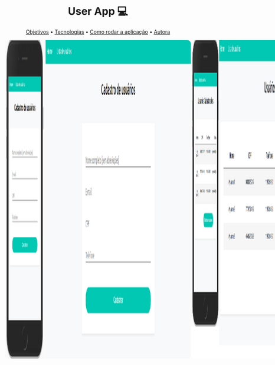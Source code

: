 <h1 align="center">
    User App 💻
</h1>

<p align="center">
 <a href="#objective">Objetivos</a> •
 <a href="#technologies">Tecnologias</a> • 
 <a href="#usage">Como rodar a aplicação</a> • 
 <a href="#author">Autora</a> 
</p>

<div style="display: flex; flex-direction: row;">
  <img width="100%" style="border-radius: 10px" height="auto" alt="pagina Form" title="Pagina form" src="assets/form.png" />
<div>
<div style="display: flex; flex-direction: row;">
  <img  width="100%" style="border-radius: 10px" height="auto" alt="Pagina tabela" title="Pagina tabela" src="assets/task.png" />
<div>

<h2 id="objective" > 🎯 Objetivos </h2>

Desenvolver uma aplicação que deve conter duas páginas, uma que exibe um formulário para cadastro de dados, e outra que liste os dados cadastrados.

<h2 id="technologies"> 🛠 Tecnologias </h2>

- [NodeJS](https://nodejs.org/en/)
- [VSCode](https://code.visualstudio.com)
- [Jasmine](https://jasmine.github.io/)
- [JavaScript](https://www.javascript.com/)


<h2 id="usage" > 👷 Como rodar a aplicação </h2>

```bash
# Clone Repository
$ git clone https://github.com/andressamiki/user-app.git

# Go to server folder
$ cd user-app

# Install Dependencies
$ npm install

# Run Aplication
$

# Access localhost

# Testing
$ npm test

# Compile .scss
$ npm run gulp-windows

```

<h2 id="author"> 💻 Autora </h2>

<img style="border-radius: 50%;" src="assets/andressa.jpg" width="20%" alt=""/>

[![Linkedin: andressamiki](https://img.shields.io/badge/-andressamiki-blue?style=flat-square&logo=Linkedin&logoColor=white&link=https://www.linkedin.com/in/andressamiki/)](https://www.linkedin.com/in/andressa-de-souza-miki-022630b2)
[![GitHub Andressa](https://img.shields.io/github/followers/andressamiki?label=follow&style=social)](https://github.com/andressamiki)
